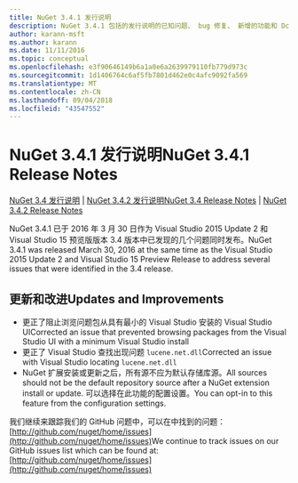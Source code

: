 ```yaml
---
title: NuGet 3.4.1 发行说明
description: NuGet 3.4.1 包括的发行说明的已知问题、 bug 修复、 新增的功能和 Dcr。
author: karann-msft
ms.author: karann
ms.date: 11/11/2016
ms.topic: conceptual
ms.openlocfilehash: e3f90646149b6a1a0e6a2639979110fb779d973c
ms.sourcegitcommit: 1d1406764c6af5fb7801d462e0c4afc9092fa569
ms.translationtype: MT
ms.contentlocale: zh-CN
ms.lasthandoff: 09/04/2018
ms.locfileid: "43547552"
---
```

# <a name="nuget-341-release-notes"></a><span data-ttu-id="51267-103">NuGet 3.4.1 发行说明</span><span class="sxs-lookup"><span data-stu-id="51267-103">NuGet 3.4.1 Release Notes</span></span>

<span data-ttu-id="51267-104">[NuGet 3.4 发行说明](../release-notes/nuget-3.4.md) | [NuGet 3.4.2 发行说明](../release-notes/nuget-3.4.2.md)</span><span class="sxs-lookup"><span data-stu-id="51267-104">[NuGet 3.4 Release Notes](../release-notes/nuget-3.4.md) | [NuGet 3.4.2 Release Notes](../release-notes/nuget-3.4.2.md)</span></span>

<span data-ttu-id="51267-105">NuGet 3.4.1 已于 2016 年 3 月 30 日作为 Visual Studio 2015 Update 2 和 Visual Studio 15 预览版版本 3.4 版本中已发现的几个问题同时发布。</span><span class="sxs-lookup"><span data-stu-id="51267-105">NuGet 3.4.1 was released March 30, 2016 at the same time as the Visual Studio 2015 Update 2 and Visual Studio 15 Preview Release to address several issues that were identified in the 3.4 release.</span></span>

## <a name="updates-and-improvements"></a><span data-ttu-id="51267-106">更新和改进</span><span class="sxs-lookup"><span data-stu-id="51267-106">Updates and Improvements</span></span>

* <span data-ttu-id="51267-107">更正了阻止浏览问题包从具有最小的 Visual Studio 安装的 Visual Studio UI</span><span class="sxs-lookup"><span data-stu-id="51267-107">Corrected an issue that prevented browsing packages from the Visual Studio UI with a minimum Visual Studio install</span></span>
* <span data-ttu-id="51267-108">更正了 Visual Studio 查找出现问题 `lucene.net.dll`</span><span class="sxs-lookup"><span data-stu-id="51267-108">Corrected an issue with Visual Studio locating `lucene.net.dll`</span></span>
* <span data-ttu-id="51267-109">NuGet 扩展安装或更新之后，所有源不应为默认存储库源。</span><span class="sxs-lookup"><span data-stu-id="51267-109">All sources should not be the default repository source after a NuGet extension install or update.</span></span>  <span data-ttu-id="51267-110">可以选择在此功能的配置设置。</span><span class="sxs-lookup"><span data-stu-id="51267-110">You can opt-in to this feature from the configuration settings.</span></span>

<span data-ttu-id="51267-111">我们继续来跟踪我们的 GitHub 问题中，可以在中找到的问题： [http://github.com/nuget/home/issues](http://github.com/nuget/home/issues)</span><span class="sxs-lookup"><span data-stu-id="51267-111">We continue to track issues on our GitHub issues list which can be found at: [http://github.com/nuget/home/issues](http://github.com/nuget/home/issues)</span></span>